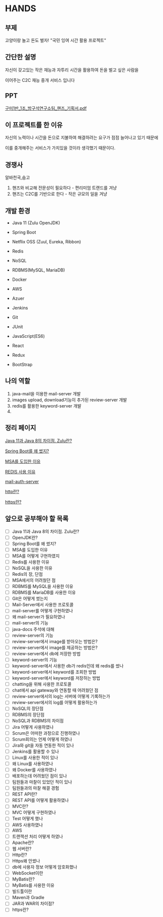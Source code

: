 ﻿# HANDS

## 부제

고양이랑 놀고 돈도 벌자! "국민 잉여 시간 활용 프로젝트"

## 간단한 설명

자신이 갖고있는 작은 재능과 자투리 시간을 활용하여 돈을 벌고 싶은 사람을

이어주는 C2C 재능 중개 서비스 입니다

## PPT

[구미1반_1조_방구석연구소팀_핸즈_기획서.pdf](https://github.com/JaeHyukSim/projects/blob/jaehyuk/hands/jaehyuk/hands/data/%EA%B5%AC%EB%AF%B81%EB%B0%98_1%EC%A1%B0_%EB%B0%A9%EA%B5%AC%EC%84%9D%EC%97%B0%EA%B5%AC%EC%86%8C%ED%8C%80_%ED%95%B8%EC%A6%88_%EA%B8%B0%ED%9A%8D%EC%84%9C.pdf)

## 이 프로젝트를 한 이유

자신의 노력이나 시간을 돈으로 지불하여 해결하려는 요구가 점점 늘어나고 있기 때문에

이를 중개해주는 서비스가 가치있을 것이라 생각했기 때문이다.

## 경쟁사

알바천국,숨고

1.  핸즈와 비교해 전문성이 필요하다 - 편리미엄 트랜드를 겨냥
2.  핸즈는 C2C를 기반으로 한다 - 작은 규모의 일을 겨냥

## 개발 환경

-   Java 11 (Zulu OpenJDK)
    
-   Spring Boot
    
-   Netflix OSS (Zuul, Eureka, Ribbon)
    
-   Redis
    
-   NoSQL
    
-   RDBMS(MySQL, MariaDB)
    
-   Docker
    
-   AWS
    
-   Azuer
    
-   Jenkins
    
-   Git
    
-   JUnit
    
-   JavaScript(ES6)
    
-   React
    
-   Redux
    
-   BootStrap
    

## 나의 역할

1.  java-mail을 이용한 mail-server 개발
2.  images upload, download기능이 추가된 review-server 개발
3.  redis를 활용한 keyword-server 개발
4. 

## 정리 페이지

[Java 11과 Java 8의 차이점. Zulu란?](https://www.notion.so/Java-11-Java-8-Zulu-6cd745bca96d4e39b64dcd4e88c582cf)

[Spring Boot를 왜 썼지?](https://www.notion.so/Spring-Boot-0f0b222e33d743d5b870db9d8e1cffc4)

[MSA를 도입한 이유](https://www.notion.so/MSA-ca7bd5d3bb454b4b8c0095f365fe314f)

[REDIS 사용 이유](https://www.notion.so/REDIS-e2c042ac86864be3b5bf15ea9d4d4ce6)

[mail-auth-server](https://github.com/JaeHyukSim/projects/blob/jaehyuk/hands/jaehyuk/hands/mail/mail.md)

[http란?](https://github.com/JaeHyukSim/projects/blob/jaehyuk/hands/jaehyuk/hands/data/study/http.md)

[https란?](https://github.com/JaeHyukSim/projects/blob/jaehyuk/hands/jaehyuk/hands/data/study/https.md)

## 앞으로 공부해야 할 목록

-   [ ] Java 11과 Java 8의 차이점. Zulu란?
-   [ ] OpenJDK란?
-   [ ] Spring Boot를 왜 썼지?
-   [ ] MSA를 도입한 이유
-   [ ] MSA를 어떻게 구현하였지
-   [ ] Redis를 사용한 이유
-   [ ] NoSQL을 사용한 이유
-   [ ] Redis의 장, 단점
-   [ ] MSA에서의 어려웠던 점
-   [ ] RDBMS를 MySQL을 사용한 이유
-   [ ] RDBMS를 MariaDB를 사용한 이유
-   [ ] Git은 어떻게 썼는지
-   [ ] Mail-Server에서 사용한 프로토콜
-   [ ] mail-server를 어떻게 구현하였나
-   [ ] 왜 mail-server가 필요하였나
-   [ ] mail-server의 기능
-   [ ] java-docs 주석에 대해
-   [ ] review-server의 기능
-   [ ] review-server에서 image를 받아오는 방법은?
-   [ ] review-server에서 image를 제공하는 방법은?
-   [ ] review-server에서 db에 저장한 방법
-   [ ] keyword-server의 기능
-   [ ] keyword-server에서 사용한 db가 redis인데 왜 redis를 썼나
-   [ ] keyword-server에서 keyword를 조회한 방법
-   [ ] keyword-server에서 keyword를 저장하는 방법
-   [ ] chatting을 위해 사용한 프로토콜
-   [ ] chat에서 api gateway와 연동할 때 어려웠던 점
-   [ ] review-server에서의 log는 서버에 어떻게 기록하는가
-   [ ] review-server에서의 log를 어떻게 활용하는가
-   [ ] NoSQL의 장단점
-   [ ] RDBMS의 장단점
-   [ ] NoSQL과 RDBMS의 차이점
-   [ ] Jira 어떻게 사용하였나
-   [ ] Scrum은 어떠한 과정으로 진행하였나
-   [ ] Scrum회의는 언제 어떻게 하였나
-   [ ] Jira와 git을 자동 연동한 적이 있나
-   [ ] Jenkins를 활용할 수 있나
-   [ ] Linux를 사용한 적이 있나
-   [ ] 왜 Linux를 사용하였나
-   [ ] 왜 Docker를 사용하였나
-   [ ] 배포하는데 어려웠던 점이 있나
-   [ ] 팀원들과 마찰이 있었던 적이 있나
-   [ ] 팀원들과의 마찰 해결 경험
-   [ ] REST API란?
-   [ ] REST API를 어떻게 활용하였나
-   [ ] MVC란?
-   [ ] MVC 어떻게 구현하였나
-   [ ] Test 어떻게 했나
-   [ ] AWS 사용하였나
-   [ ] AWS
-   [ ] 트랜잭션 처리 어떻게 하였나
-   [ ] Apache란?
-   [ ] 웹 서버란?
-   [ ] Http란?
-   [ ] Https왜 안썼나
-   [ ] db에 사용자 정보 어떻게 암호화했나
-   [ ] WebSocket이란
-   [ ] MyBatis란?
-   [ ] MyBatis를 사용한 이유
-   [ ] 빌드툴이란
-   [ ] Maven과 Gradle
-   [ ] JAR과 WAR의 차이점?
-   [ ] https란?
